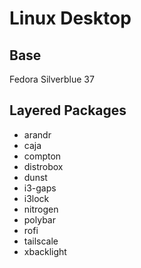 # Linux Desktop

## Base

Fedora Silverblue 37

## Layered Packages

* arandr
* caja
* compton
* distrobox
* dunst
* i3-gaps
* i3lock
* nitrogen
* polybar
* rofi
* tailscale
* xbacklight

